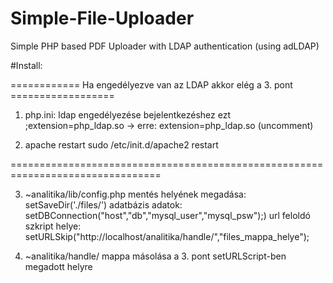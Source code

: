 # Simple-File-Uploader
Simple PHP based PDF Uploader with LDAP authentication (using adLDAP)

#Install:

============ Ha engedélyezve van az LDAP akkor elég a 3. pont ==================

1.	php.ini: ldap engedélyezése bejelentkezéshez 
	ezt ;extension=php_ldap.so -> erre: extension=php_ldap.so (uncomment)
	
2.	apache restart 
	sudo /etc/init.d/apache2 restart

================================================================================
	
3.	~analitika/lib/config.php 
	mentés helyének megadása: setSaveDir('./files/')
	adatbázis adatok: setDBConnection("host","db","mysql_user","mysql_psw");)
	url feloldó szkript helye: setURLSkip("http://localhost/analitika/handle/","files_mappa_helye");
	
4.	~analitika/handle/ mappa másolása  a 3. pont setURLScript-ben megadott helyre

	
	